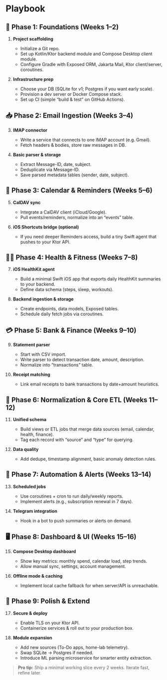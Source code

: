 # Playbook

## 📅 Phase 1: Foundations (Weeks 1–2)
1. **Project scaffolding**
    - Initialize a Git repo.
    - Set up Kotlin/Ktor backend module and Compose Desktop client module.
    - Configure Gradle with Exposed ORM, Jakarta Mail, Ktor client/server, coroutines.

2. **Infrastructure prep**
    - Choose your DB (SQLite for v1; Postgres if you want early scale).
    - Provision a dev server or Docker Compose stack.
    - Set up CI (simple “build & test” on GitHub Actions).

## 📥 Phase 2: Email Ingestion (Weeks 3–4)
3. **IMAP connector**
    - Write a service that connects to one IMAP account (e.g. Gmail).
    - Fetch headers & bodies, store raw messages in DB.

4. **Basic parser & storage**
    - Extract Message-ID, date, subject.
    - Deduplicate via Message-ID.
    - Save parsed metadata tables (sender, date, subject).

## 📆 Phase 3: Calendar & Reminders (Weeks 5–6)
5. **CalDAV sync**
    - Integrate a CalDAV client (iCloud/Google).
    - Pull events/reminders, normalize into an “events” table.

6. **iOS Shortcuts bridge (optional)**
    - If you need deeper Reminders access, build a tiny Swift agent that pushes to your Ktor API.

## 🏃‍♂️ Phase 4: Health & Fitness (Weeks 7–8)
7. **iOS HealthKit agent**
    - Build a minimal Swift iOS app that exports daily HealthKit summaries to your backend.
    - Define data schema (steps, sleep, workouts).

8. **Backend ingestion & storage**
    - Create endpoints, data models, Exposed tables.
    - Schedule daily fetch jobs via coroutines.

## 💳 Phase 5: Bank & Finance (Weeks 9–10)
9. **Statement parser**
    - Start with CSV import.
    - Write parser to detect transaction date, amount, description.
    - Normalize into “transactions” table.

10. **Receipt matching**
    - Link email receipts to bank transactions by date+amount heuristics.

## 🔄 Phase 6: Normalization & Core ETL (Weeks 11–12)
11. **Unified schema**
    - Build views or ETL jobs that merge data sources (email, calendar, health, finance).
    - Tag each record with “source” and “type” for querying.

12. **Data quality**
    - Add dedupe, timestamp alignment, basic anomaly detection rules.

## 🤖 Phase 7: Automation & Alerts (Weeks 13–14)
13. **Scheduled jobs**
    - Use coroutines + cron to run daily/weekly reports.
    - Implement alerts (e.g., subscription renewal in 7 days).

14. **Telegram integration**
    - Hook in a bot to push summaries or alerts on demand.

## 🖥️ Phase 8: Dashboard & UI (Weeks 15–16)
15. **Compose Desktop dashboard**
    - Show key metrics: monthly spend, calendar load, step trends.
    - Allow manual sync, settings, account management.

16. **Offline mode & caching**
    - Implement local cache fallback for when server/API is unreachable.

## 🚀 Phase 9: Polish & Extend
17. **Secure & deploy**
    - Enable TLS on your Ktor API.
    - Containerize services & roll out to your production box.

18. **Module expansion**
    - Add new sources (To-Do apps, home-lab telemetry).
    - Swap SQLite → Postgres if needed.
    - Introduce ML parsing microservice for smarter entity extraction.

> **Pro tip:** Ship a minimal working slice every 2 weeks. Iterate fast, refine later.
